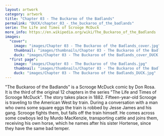 ```yaml
---
layout: artwork
category: artwork
title: "Chapter 03 - The Buckaroo of the Badlands"
permalink: "DUCK/chapter_03_-_the_buckaroo_of_the_badlands"
serie: The Life and Times of Scrooge McDuck
more_info: https://en.wikipedia.org/wiki/The_Buckaroo_of_the_Badlands
images:
  "cover":
    image: "images/Chapter 03 - The Buckaroo of the Badlands_cover.jpg"
    thumbnail: "images/thumbnails/Chapter 03 - The Buckaroo of the Badlands_cover.jpg"
    duck: "images/Chapter 03 - The Buckaroo of the Badlands_cover_DUCK.jpg"
  "first page":
    image: "images/Chapter 03 - The Buckaroo of the Badlands.jpg"
    thumbnail: "images/thumbnails/Chapter 03 - The Buckaroo of the Badlands.jpg"
    duck: "images/Chapter 03 - The Buckaroo of the Badlands_DUCK.jpg"
---
```


"The Buckaroo of the Badlands" is a Scrooge McDuck comic by Don Rosa. It is the third of the original 12 chapters in the series "The Life and Times of Scrooge McDuck". The story takes place in 1882. Fifteen-year-old Scrooge is traveling to the American West by train. During a conversation with a man who owns some square eggs the train is robbed by Jesse James and his gang. Scrooge fights them, but falls off the train himself. He comes across some cowboys led by Murdo MacKenzie, transporting cattle and joins them, receiving his own horse, which he names after his sister Hortense, since they have the same bad temper.
